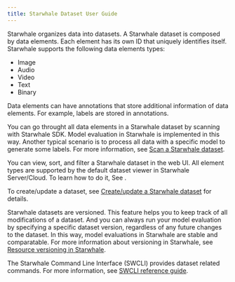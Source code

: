 ```yaml
---
title: Starwhale Dataset User Guide
---
```


Starwhale organizes data into datasets. A Starwhale dataset is composed by data elements. Each element has its own ID that uniquely identifies itself. Starwhale supports the following data elements types:
* Image
* Audio
* Video
* Text
* Binary

Data elements can have annotations that store additional information of data elements. For example, labels are stored in annotations.

You can go throught all data elements in a Starwhale dataset by scanning with Starwhale SDK. Model evaluation in Starwhale is implemented in this way. Another typical scenario is to process all data with a specific model to generate some labels. For more information, see [Scan a Starwhale dataset](scan).

You can view, sort, and filter a Starwhale dataset in the web UI. All element types are supported by the default dataset viewer in Starwhale Server/Cloud. To learn how to do it, See []().

To create/update a dataset, see [Create/update a Starwhale dataset](creation) for details.

Starwhale datasets are versioned. This feature helps you to keep track of all modifications of a dataset. And you can always run your model evaluation by specifying a specific dataset version, regardless of any future changes to the dataset. In this way, model evaluations in Starwhale are stable and comparatable. For more information about versioning in Starwhale, see [Resource versioning in Starwhale](../common/versioning).

The Starwhale Command Line Interface (SWCLI) provides dataset related commands. For more information, see [SWCLI reference guide](../references/swcli/dataset).
